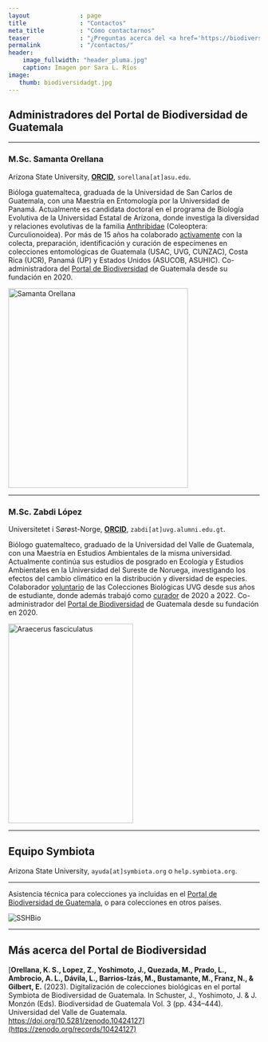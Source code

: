 ```yaml
---
layout              : page
title               : "Contactos"
meta_title          : "Cómo contactarnos"
teaser              : "¿Preguntas acerca del <a href='https://biodiversidad.gt'>Portal de Biodiversidad de Guatemala</a>? ¡No dude en contactarnos!"
permalink           : "/contactos/"
header:
    image_fullwidth: "header_pluma.jpg"
    caption: Imagen por Sara L. Ríos
image: 
   thumb: biodiversidadgt.jpg
---
```




## Administradores del Portal de Biodiversidad de Guatemala

---

### M.Sc. Samanta Orellana
Arizona State University, [**ORCID**](https://orcid.org/0000-0002-4098-5823), `sorellana[at]asu.edu`.
  
  Bióloga guatemalteca, graduada de la Universidad de San Carlos de Guatemala, con una Maestría en Entomología por la Universidad de Panamá. Actualmente es candidata doctoral en el programa de Biología Evolutiva de la Universidad Estatal de Arizona, donde investiga la diversidad y relaciones evolutivas de la familia [Anthribidae](https://anthribidae.github.io/species) (Coleoptera: Curculionoidea). Por más de 15 años ha colaborado [activamente](https://bionomia.net/0000-0002-4098-5823) con la colecta, preparación, identificación y curación de especímenes en colecciones entomológicas de Guatemala (USAC, UVG, CUNZAC), Costa Rica (UCR), Panamá (UP) y Estados Unidos (ASUCOB, ASUHIC). Co-administradora del [Portal de Biodiversidad](https://biodiversidad.gt) de Guatemala desde su fundación en 2020. 

<img src="https://github.com/biodiversidadgt/docs/assets/69399374/215b6e40-bf30-4708-bee3-843cd28ecb0b" alt="Samanta Orellana" width="360" height="400">

---

### M.Sc. Zabdi López
Universitetet i Sørøst-Norge, [**ORCID**](https://orcid.org/0000-0003-0449-7352), `zabdi[at]uvg.alumni.edu.gt`.
  
  Biólogo guatemalteco, graduado de la Universidad del Valle de Guatemala, con una Maestría en Estudios Ambientales de la misma universidad. Actualmente continúa sus estudios de posgrado en Ecología y Estudios Ambientales en la Universidad del Sureste de Noruega, investigando los efectos del cambio climático en la distribución y diversidad de especies. Colaborador [voluntario](https://bionomia.net/0000-0003-0449-7352) de las Colecciones Biológicas UVG desde sus años de estudiante, donde además trabajó como [curador](https://noticias.uvg.edu.gt/biologia-biodiversidad-colecciones-biologicas-uvg/) de 2020 a 2022. Co-administrador del [Portal de Biodiversidad](https://biodiversidad.gt) de Guatemala desde su fundación en 2020.  

<img src="https://github.com/biodiversidadgt/docs/assets/69399374/5036af7c-ca27-40a5-9ae7-80bd76c6e8ca" alt="Araecerus fasciculatus" width="250" height="400">

---

## Equipo Symbiota
Arizona State University, `ayuda[at]symbiota.org` o `help.symbiota.org`.

---

Asistencia técnica para colecciones ya incluidas en el [Portal de Biodiversidad de Guatemala](https://biodiversidad.gt), o para colecciones en otros países.

![SSHBio](https://github.com/biodiversidadgt/docs/assets/69399374/5617acc3-e2c7-40af-a261-a649d4117020)


---

## Más acerca del Portal de Biodiversidad

[**Orellana, K. S., Lopez, Z., Yoshimoto, J., Quezada, M., Prado, L., Ambrocio, A. L., Dávila, L., Barrios-Izás, M., Bustamante, M., Franz, N., & Gilbert, E.** (2023). Digitalización de colecciones biológicas en el portal Symbiota de Biodiversidad de Guatemala. In Schuster, J., Yoshimoto, J. & J. Monzón (Eds). Biodiversidad de Guatemala Vol. 3 (pp. 434–444). Universidad del Valle de Guatemala. https://doi.org/10.5281/zenodo.10424127](https://zenodo.org/records/10424127)


